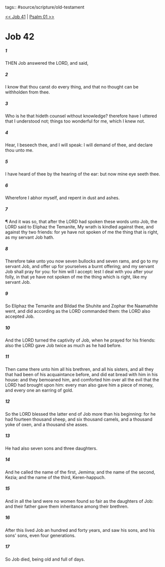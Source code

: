 tags:: #source/scripture/old-testament

[<< Job 41](/old-testament/18_Job/Job_41.md) | [Psalm 01 >>](/old-testament/19_Psalms/Psalm_01.md)

# Job 42

##### 1

THEN Job answered the LORD, and said,

##### 2

I know that thou canst do every thing, and that no thought can be withholden from thee.

##### 3

Who is he that hideth counsel without knowledge? therefore have I uttered that I understood not; things too wonderful for me, which I knew not.

##### 4

Hear, I beseech thee, and I will speak: I will demand of thee, and declare thou unto me.

##### 5

I have heard of thee by the hearing of the ear: but now mine eye seeth thee.

##### 6

Wherefore I abhor myself, and repent in dust and ashes.

##### 7

¶ And it was so, that after the LORD had spoken these words unto Job, the LORD said to Eliphaz the Temanite, My wrath is kindled against thee, and against thy two friends: for ye have not spoken of me the thing that is right, as my servant Job hath.

##### 8

Therefore take unto you now seven bullocks and seven rams, and go to my servant Job, and offer up for yourselves a burnt offering; and my servant Job shall pray for you: for him will I accept: lest I deal with you after your folly, in that ye have not spoken of me the thing which is right, like my servant Job.

##### 9

So Eliphaz the Temanite and Bildad the Shuhite and Zophar the Naamathite went, and did according as the LORD commanded them: the LORD also accepted Job.

##### 10

And the LORD turned the captivity of Job, when he prayed for his friends: also the LORD gave Job twice as much as he had before.

##### 11

Then came there unto him all his brethren, and all his sisters, and all they that had been of his acquaintance before, and did eat bread with him in his house: and they bemoaned him, and comforted him over all the evil that the LORD had brought upon him: every man also gave him a piece of money, and every one an earring of gold.

##### 12

So the LORD blessed the latter end of Job more than his beginning: for he had fourteen thousand sheep, and six thousand camels, and a thousand yoke of oxen, and a thousand she asses.

##### 13

He had also seven sons and three daughters.

##### 14

And he called the name of the first, Jemima; and the name of the second, Kezia; and the name of the third, Keren-happuch.

##### 15

And in all the land were no women found so fair as the daughters of Job: and their father gave them inheritance among their brethren.

##### 16

After this lived Job an hundred and forty years, and saw his sons, and his sons' sons, even four generations.

##### 17

So Job died, being old and full of days.
